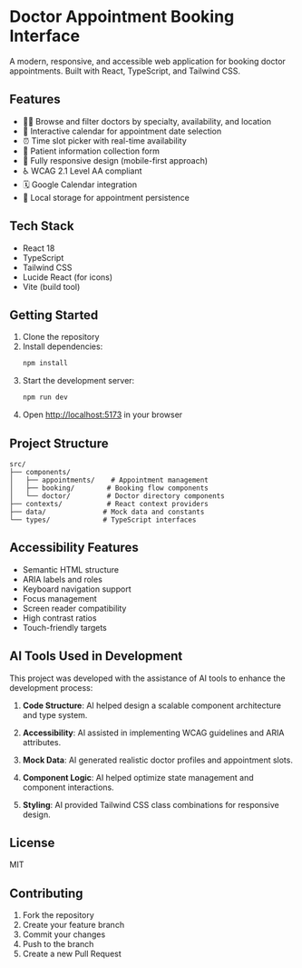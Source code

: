 # Doctor Appointment Booking Interface

A modern, responsive, and accessible web application for booking doctor appointments. Built with React, TypeScript, and Tailwind CSS.

## Features

- 👩‍⚕️ Browse and filter doctors by specialty, availability, and location
- 📅 Interactive calendar for appointment date selection
- ⏰ Time slot picker with real-time availability
- 📝 Patient information collection form
- 📱 Fully responsive design (mobile-first approach)
- ♿ WCAG 2.1 Level AA compliant
- 🗓️ Google Calendar integration
- 💾 Local storage for appointment persistence

## Tech Stack

- React 18
- TypeScript
- Tailwind CSS
- Lucide React (for icons)
- Vite (build tool)

## Getting Started

1. Clone the repository
2. Install dependencies:
   ```bash
   npm install
   ```
3. Start the development server:
   ```bash
   npm run dev
   ```
4. Open [http://localhost:5173](http://localhost:5173) in your browser

## Project Structure

```
src/
├── components/
│   ├── appointments/    # Appointment management
│   ├── booking/        # Booking flow components
│   └── doctor/         # Doctor directory components
├── contexts/           # React context providers
├── data/              # Mock data and constants
└── types/             # TypeScript interfaces
```

## Accessibility Features

- Semantic HTML structure
- ARIA labels and roles
- Keyboard navigation support
- Focus management
- Screen reader compatibility
- High contrast ratios
- Touch-friendly targets

## AI Tools Used in Development

This project was developed with the assistance of AI tools to enhance the development process:

1. **Code Structure**: AI helped design a scalable component architecture and type system.

2. **Accessibility**: AI assisted in implementing WCAG guidelines and ARIA attributes.

3. **Mock Data**: AI generated realistic doctor profiles and appointment slots.

4. **Component Logic**: AI helped optimize state management and component interactions.

5. **Styling**: AI provided Tailwind CSS class combinations for responsive design.

## License

MIT

## Contributing

1. Fork the repository
2. Create your feature branch
3. Commit your changes
4. Push to the branch
5. Create a new Pull Request